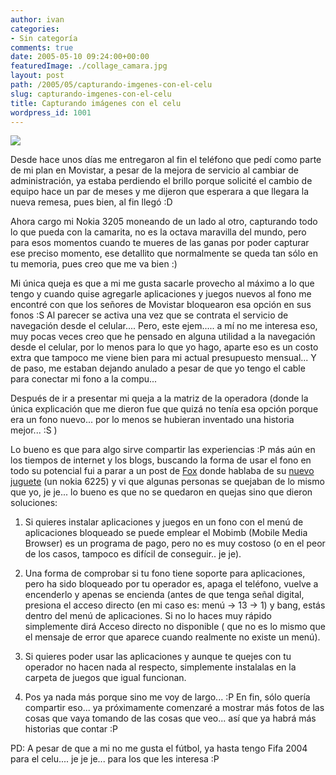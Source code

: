 ```yaml
---
author: ivan
categories:
- Sin categoría
comments: true
date: 2005-05-10 09:24:00+00:00
featuredImage: ./collage_camara.jpg
layout: post
path: /2005/05/capturando-imgenes-con-el-celu
slug: capturando-imgenes-con-el-celu
title: Capturando imágenes con el celu
wordpress_id: 1001
---
```


[![](https://photos1.blogger.com/img/39/1190/320/collage_camara.jpg)](https://photos1.blogger.com/img/39/1190/640/collage_camara.jpg)

Desde hace unos días me entregaron al fin el teléfono que pedí como parte de mi plan en Movistar, a pesar de la mejora de servicio al cambiar de administración, ya estaba perdiendo el brillo porque solicité el cambio de equipo hace un par de meses y me dijeron que esperara a que llegara la nueva remesa, pues bien, al fin llegó :D

Ahora cargo mi Nokia 3205 moneando de un lado al otro, capturando todo lo que pueda con la camarita, no es la octava maravilla del mundo, pero para esos momentos cuando te mueres de las ganas por poder capturar ese preciso momento, ese detallito que normalmente se queda tan sólo en tu memoria, pues creo que me va bien :)

Mi única queja es que a mi me gusta sacarle provecho al máximo a lo que tengo y cuando quise agregarle aplicaciones y juegos nuevos al fono me encontré con que los señores de Movistar bloquearon esa opción en sus fonos :S Al parecer se activa una vez que se contrata el servicio de navegación desde el celular.... Pero, este ejem..... a mí no me interesa eso, muy pocas veces creo que he pensado en alguna utilidad a la navegación desde el celular, por lo menos para lo que yo hago, aparte eso es un costo extra que tampoco me viene bien para mi actual presupuesto mensual... Y de paso, me estaban dejando anulado a pesar de que yo tengo el cable para conectar mi fono a la compu...

Después de ir a presentar mi queja a la matriz de la operadora (donde la única explicación que me dieron fue que quizá no tenía esa opción porque era un fono nuevo... por lo menos se hubieran inventado una historia mejor... :S )

Lo bueno es que para algo sirve compartir las experiencias :P más aún en los tiempos de internet y los blogs, buscando la forma de usar el fono en todo su potencial fui a parar a un post de [Fox](https://foxcorp.org/) donde hablaba de su [nuevo juguete](https://foxcorp.org/archive/2005/04/23/nokia_6225.aspx) (un nokia 6225) y vi que algunas personas se quejaban de lo mismo que yo, je je... lo bueno es que no se quedaron en quejas sino que dieron soluciones:

1. Si quieres instalar aplicaciones y juegos en un fono con el menú de aplicaciones bloqueado se puede emplear el Mobimb (Mobile Media Browser) es un programa de pago, pero no es muy costoso (o en el peor de los casos, tampoco es difícil de conseguir.. je je).

2. Una forma de comprobar si tu fono tiene soporte para aplicaciones, pero ha sido bloqueado por tu operador es, apaga el teléfono, vuelve a encenderlo y apenas se encienda (antes de que tenga señal digital, presiona el acceso directo (en mi caso es: menú -> 13 -> 1) y bang, estás dentro del menú de aplicaciones. Si no lo haces muy rápido simplemente dirá Acceso directo no disponible ( que no es lo mismo que el mensaje de error que aparece cuando realmente no existe un menú).

3. Si quieres poder usar las aplicaciones y aunque te quejes con tu operador no hacen nada al respecto, simplemente instalalas en la carpeta de juegos que igual funcionan.

4. Pos ya nada más porque sino me voy de largo... :P
   En fin, sólo quería compartir eso... ya próximamente comenzaré a mostrar más fotos de las cosas que vaya tomando de las cosas que veo... así que ya habrá más historias que contar :P

PD: A pesar de que a mi no me gusta el fútbol, ya hasta tengo Fifa 2004 para el celu.... je je je... para los que les interesa :P

